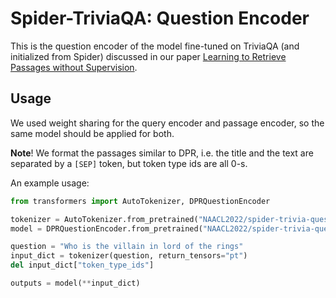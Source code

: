 # Spider-TriviaQA: Question Encoder

This is the question encoder of the model fine-tuned on TriviaQA (and initialized from Spider) discussed in our paper [Learning to Retrieve Passages without Supervision](https://arxiv.org/abs/2112.07708).

## Usage

We used weight sharing for the query encoder and passage encoder, so the same model should be applied for both.

**Note**! We format the passages similar to DPR, i.e. the title and the text are separated by a `[SEP]` token, but token 
type ids are all 0-s. 

An example usage:

```python
from transformers import AutoTokenizer, DPRQuestionEncoder

tokenizer = AutoTokenizer.from_pretrained("NAACL2022/spider-trivia-question-encoder")
model = DPRQuestionEncoder.from_pretrained("NAACL2022/spider-trivia-question-encoder")

question = "Who is the villain in lord of the rings"
input_dict = tokenizer(question, return_tensors="pt")
del input_dict["token_type_ids"]

outputs = model(**input_dict)
```
